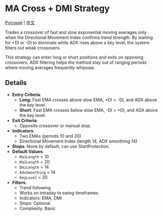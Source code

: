 # MA Cross + DMI Strategy
[Русский](README_ru.md) | [中文](README_cn.md)

Trades a crossover of fast and slow exponential moving averages only when the Directional Movement Index confirms trend strength. By waiting for +DI or -DI to dominate while ADX rises above a key level, the system filters out weak crossovers.

This strategy can enter long or short positions and exits on opposing crossovers. ADX filtering helps the method stay out of ranging periods where moving averages frequently whipsaw.

## Details

- **Entry Criteria**:
  - **Long**: Fast EMA crosses above slow EMA, +DI > -DI, and ADX above the key level.
  - **Short**: Fast EMA crosses below slow EMA, -DI > +DI, and ADX above the key level.
- **Exit Criteria**:
  - Opposite crossover or manual stop.
- **Indicators**:
  - Two EMAs (periods 10 and 20)
  - Directional Movement Index (length 14, ADX smoothing 14)
- **Stops**: None by default; can use StartProtection.
- **Default Values**:
  - `Ma1Length` = 10
  - `Ma2Length` = 20
  - `DmiLength` = 14
  - `AdxSmoothing` = 14
  - `KeyLevel` = 20
- **Filters**:
  - Trend following
  - Works on intraday to swing timeframes
  - Indicators: EMA, DMI
  - Stops: Optional
  - Complexity: Basic
